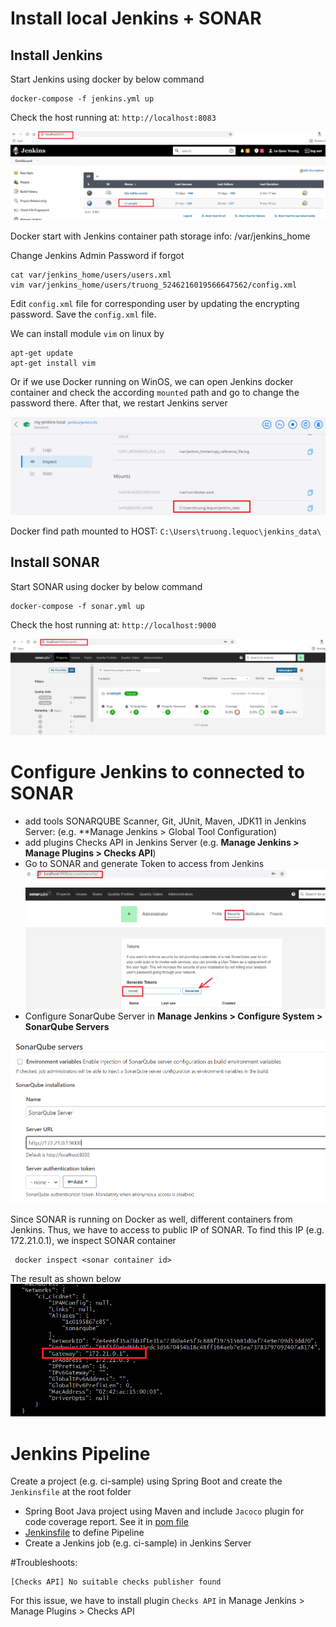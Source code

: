 # Install local Jenkins + SONAR

## Install Jenkins
Start Jenkins using docker by below command

```
docker-compose -f jenkins.yml up
```

Check the host running at: `http://localhost:8083`

![Jenkins Home](Jenkins_Localhost.png)

Docker start with Jenkins container path storage info: /var/jenkins_home

Change Jenkins Admin Password if forgot

	cat var/jenkins_home/users/users.xml
	vim var/jenkins_home/users/truong_5246216019566647562/config.xml

Edit `config.xml` file for corresponding user by updating the encrypting password. Save the `config.xml` file.

We can install module `vim` on linux by 

```
apt-get update
apt-get install vim
```

Or if we use Docker running on WinOS, we can open Jenkins docker container and check the according `mounted` path 
and go to change the password there. After that, we restart Jenkins server

![Jenkins path mounted on WinOS Example](Jenkins_Mounted_WinOS.png)

Docker find path mounted to HOST: `C:\Users\truong.lequoc\jenkins_data\`

[comment]: <> (Jenkins Login: truong/123456)

[comment]: <> (SONAR login: admin/admin)

## Install SONAR
Start SONAR using docker by below command

```
docker-compose -f sonar.yml up
```

Check the host running at: `http://localhost:9000`

![Sonar Homepage](Sonar_Localhost.png)

# Configure Jenkins to connected to SONAR
- add tools SONARQUBE Scanner, Git, JUnit, Maven, JDK11 in Jenkins Server: (e.g. **Manage Jenkins > Global Tool
  Configuration)
- add plugins Checks API in Jenkins Server (e.g. **Manage Jenkins > Manage Plugins > Checks API**)
- Go to SONAR and generate Token to access from Jenkins
![SONAR generate access token](SONAR_Generate_Token.png)
- Configure SonarQube Server in **Manage Jenkins > Configure System > SonarQube Servers**
  
![SonarQube Server](SonarQubeServer_Config.png)

Since SONAR is running on Docker as well, different containers from Jenkins. Thus, we have to access to public IP of 
SONAR. To find this IP (e.g. 172.21.0.1), we inspect SONAR container

```	
 docker inspect <sonar container id>
```
The result as shown below
![SONAR public IP](SONAR_Public_IP.png)

# Jenkins Pipeline
Create a project (e.g. ci-sample) using Spring Boot and create the `Jenkinsfile` at the root folder

- Spring Boot Java project using Maven and include `Jacoco` plugin for code coverage report. See it in [pom file](../pom.xml)
- [Jenkinsfile](../Jenkinsfile) to define Pipeline
- Create a Jenkins job (e.g. ci-sample) in Jenkins Server

#Troubleshoots: 
```
[Checks API] No suitable checks publisher found
```

For this issue, we have to install plugin `Checks API` in Manage Jenkins > Manage Plugins > Checks API